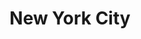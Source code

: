 ---
published:  false
title:			"New York City"
post_path:	2018-01-01-new-york
date_start:	January 2018
lat:        40.7128
lon:        -74.0060
metadata:
  - year: 2018
  - cities:
      - NYC
  - states:
      - New York
  - countries:
      - United States
  - continents:
      - North America
  - regions:
      - United States
photos:
  - ext:    01.jpg
    class:  horizontal
    text:   "Taglierini al Tartufo, Locanda Vini & Olii"
---